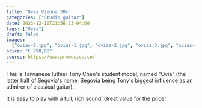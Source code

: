 ```yaml
---
title: "Ovia Vienna 30s"
categories: ["Studio guitar"]
date: 2023-12-10T21:56:13-04:00
tags: ["Ovia"]
draft: false
images:
  ["ovias-0.jpg", "ovias-1.jpg", "ovias-2.jpg", "ovias-3.jpg", "ovias-4.jpg"]
price: "€ 290,00"
source: https://www.promusica.co/
---
```


This is Taiwanese luthier Tony Chen's student model, named "Ovia" (the latter half of Segovia's name, Segovia being Tony's biggest influence as an admirer of classical guitar).

It is easy to play with a full, rich sound. Great value for the price!
